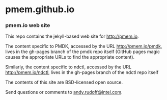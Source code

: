pmem.github.io
==============

### pmem.io web site

This repo contains the jekyll-based web site for http://pmem.io.

The content specific to PMDK, accessed by the URL http://pmem.io/pmdk,
lives in the gh-pages branch of the pmdk repo itself (GitHub pages magic
causes the appropriate URLs to find the appropriate content).

Similarly, the content specific to ndctl, accessed by the URL
http://pmem.io/ndctl, lives in the gh-pages branch of the ndctl repo
itself

The contents of this site are BSD-licensed open source.

Send questions or comments to [andy.rudoff@intel.com](mailto:andy.rudoff@intel.com).
